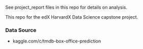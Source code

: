See project_report files in this repo for details on analysis.

This repo for the edX HarvardX Data Science capstone project.

### Data Source
* kaggle.com/c/tmdb-box-office-prediction
